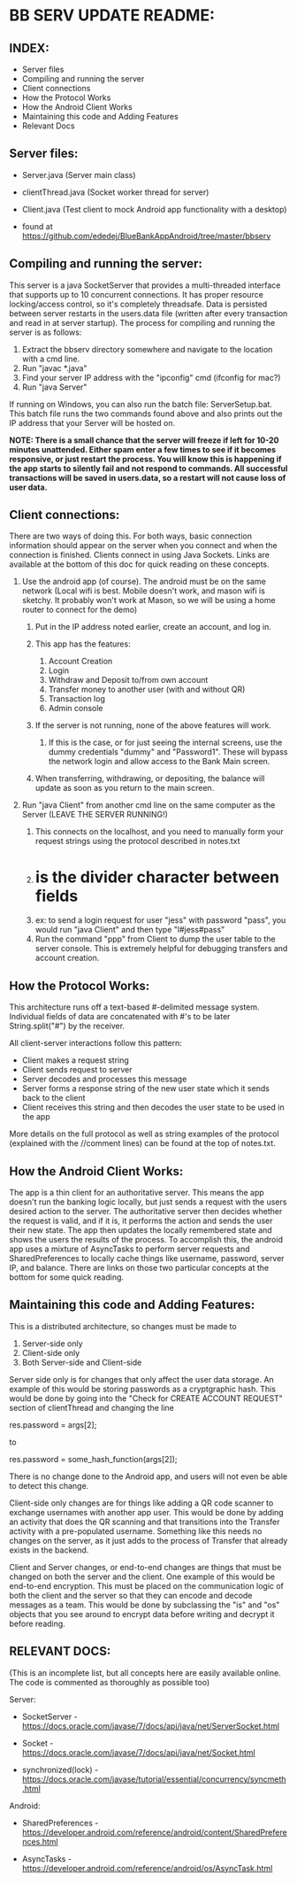 # BB SERV UPDATE README:

## INDEX:
* Server files
* Compiling and running the server
* Client connections
* How the Protocol Works
* How the Android Client Works
* Maintaining this code and Adding Features
* Relevant Docs



## Server files:
* Server.java (Server main class)
* clientThread.java (Socket worker thread for server)
* Client.java (Test client to mock Android app functionality with a desktop)

* found at https://github.com/ededej/BlueBankAppAndroid/tree/master/bbserv


## Compiling and running the server:

This server is a java SocketServer that provides a multi-threaded interface that supports up to 10 concurrent connections. It has proper resource locking/access control, so it's completely threadsafe. Data is persisted between server restarts in the users.data file (written after every transaction and read in at server startup). The process for compiling and running the server is as follows:

1. Extract the bbserv directory somewhere and navigate to the location with a cmd line.
2. Run "javac *.java"
3. Find your server IP address with the "ipconfig" cmd  (ifconfig for mac?)
4. Run "java Server"

If running on Windows, you can also run the batch file: ServerSetup.bat. This batch file runs the two commands found above and also prints out the IP address that your Server will be hosted on.

**NOTE: There is a small chance that the server will freeze if left for 10-20 minutes unattended.  Either spam enter a few times to see if it becomes responsive, or just restart the process.  You will know this is happening if the app starts to silently fail and not respond to commands. All successful transactions will be saved in users.data, so a restart will not cause loss of user data.**



## Client connections:

There are two ways of doing this.  For both ways, basic connection information should appear on the server when you connect and when the connection is finished.  Clients connect in using Java Sockets. Links are available at the bottom of this doc for quick reading on these concepts.
1. Use the android app (of course). The android must be on the same network (Local wifi is best. Mobile doesn't work, and mason wifi is sketchy.  It probably won't work at Mason, so we will be using a home router to connect for the demo)
	1. Put in the IP address noted earlier, create an account, and log in.
	2. This app has the features:
		1. Account Creation
		2. Login
		3. Withdraw and Deposit to/from own account
		4. Transfer money to another user (with and without QR)
		5. Transaction log
		6. Admin console
		
	3. If the server is not running, none of the above features will work.
		1. If this is the case, or for just seeing the internal screens, use the dummy credentials "dummy" and "Password1". These will bypass the network login and allow access to the Bank Main screen.
	4. When transferring, withdrawing, or depositing, the balance will update as soon as you return to the main screen.
	
2. Run "java Client" from another cmd line on the same computer as the Server (LEAVE THE SERVER RUNNING!)
	1. This connects on the localhost, and you need to manually form your request strings using the protocol described in notes.txt
	2. # is the divider character between fields
	3. ex: to send a login request for user "jess" with password "pass", you would run "java Client" and then type "l#jess#pass"
	4. Run the command "ppp" from Client to dump the user table to the server console. This is extremely helpful for debugging transfers and account creation.
	
	
	
## How the Protocol Works:

This architecture runs off a text-based #-delimited message system. Individual fields of data are concatenated with #'s to be later String.split("#") by the receiver.  

All client-server interactions follow this pattern: 
* Client makes a request string
* Client sends request to server
* Server decodes and processes this message
* Server forms a response string of the new user state which it sends back to the client
* Client receives this string and then decodes the user state to be used in the app


More details on the full protocol as well as string examples of the protocol (explained with the //comment lines) can be found at the top of notes.txt.



## How the Android Client Works:

The app is a thin client for an authoritative server. This means the app doesn't run the banking logic locally, but just sends a request with the users desired action to the server. The authoritative server then decides whether the request is valid, and if it is, it performs the action and sends the user their new state.  The app then updates the locally remembered state and shows the users the results of the process. To accomplish this, the android app uses a mixture of AsyncTasks to perform server requests and SharedPreferences to locally cache things like username, password, server IP, and balance. There are links on those two particular concepts at the bottom for some quick reading.
	

	
## Maintaining this code and Adding Features:

This is a distributed architecture, so changes must be made to
1. Server-side only
2. Client-side only
3. Both Server-side and Client-side

Server side only is for changes that only affect the user data storage. An example of this would be storing passwords as a cryptgraphic hash.  This would be done by going into the "Check for CREATE ACCOUNT REQUEST" section of clientThread and changing the line 

res.password = args[2]; 
	
to 

res.password = some_hash_function(args[2]);
	
There is no change done to the Android app, and users will not even be able to detect this change.  

Client-side only changes are for things like adding a QR code scanner to exchange usernames with another app user. This would be done by adding an activity that does the QR scanning and that transitions into the Transfer activity with a pre-populated username. Something like this needs no changes on the server, as it just adds to the process of Transfer that already exists in the backend.  

Client and Server changes, or end-to-end changes are things that must be changed on both the server and the client. One example of this would be end-to-end encryption. This must be placed on the communication logic of both the client and the server so that they can encode and decode messages as a team. This would be done by subclassing the "is" and "os" objects that you see around to encrypt data before writing and decrypt it before reading. 



## RELEVANT DOCS:  

(This is an incomplete list, but all concepts here are easily available online.  The code is commented as thoroughly as possible too)

Server:

* SocketServer - https://docs.oracle.com/javase/7/docs/api/java/net/ServerSocket.html

* Socket - https://docs.oracle.com/javase/7/docs/api/java/net/Socket.html

* synchronized(lock) - https://docs.oracle.com/javase/tutorial/essential/concurrency/syncmeth.html


Android:

* SharedPreferences - https://developer.android.com/reference/android/content/SharedPreferences.html

* AsyncTasks - https://developer.android.com/reference/android/os/AsyncTask.html

